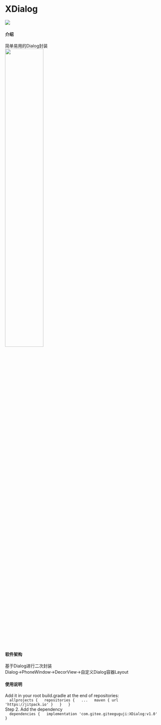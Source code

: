 # XDialog
[![](https://jitpack.io/v/com.gitee.giteeguguji/XDialog.svg)](https://jitpack.io/#com.gitee.giteeguguji/XDialog)
#### 介绍 
简单易用的Dialog封装  
<img src="https://gitee.com/giteeguguji/XDialog/raw/master/app/src/main/images/sample.gif" width="50%" height="50%">

#### 软件架构 
基于Dialog进行二次封装  
Dialog->PhoneWindow->DecorView->自定义Dialog容器Layout

#### 使用说明

Add it in your root build.gradle at the end of repositories:  
``  
    allprojects {  
        repositories {  
			...  
			maven { url 'https://jitpack.io' }  
		}  
	}  
``  
Step 2. Add the dependency  
``  
	dependencies {  
	        implementation 'com.gitee.giteeguguji:XDialog:v1.0'  
	}  
``  